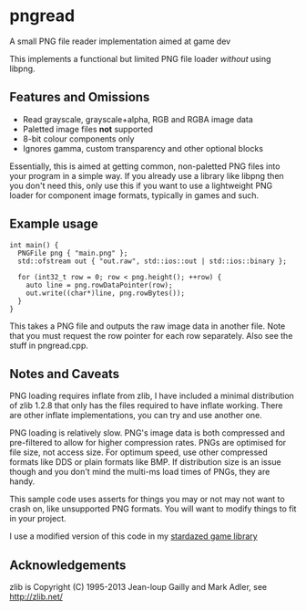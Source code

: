 # pngread
A small PNG file reader implementation aimed at game dev

This implements a functional but limited PNG file loader _without_ using libpng.

## Features and Omissions

- Read grayscale, grayscale+alpha, RGB and RGBA image data
- Paletted image files **not** supported
- 8-bit colour components only
- Ignores gamma, custom transparency and other optional blocks

Essentially, this is aimed at getting common, non-paletted PNG files into your program in a simple way.
If you already use a library like libpng then you don't need this, only use this if you want to
use a lightweight PNG loader for component image formats, typically in games and such.

## Example usage

    int main() {
      PNGFile png { "main.png" };
      std::ofstream out { "out.raw", std::ios::out | std::ios::binary };

      for (int32_t row = 0; row < png.height(); ++row) {
        auto line = png.rowDataPointer(row);
        out.write((char*)line, png.rowBytes());
      }
    }

This takes a PNG file and outputs the raw image data in another file. Note that you must request
the row pointer for each row separately. Also see the stuff in pngread.cpp.

## Notes and Caveats

PNG loading requires inflate from zlib, I have included a minimal distribution of zlib 1.2.8
that only has the files required to have inflate working. There are other inflate implementations,
you can try and use another one.

PNG loading is relatively slow. PNG's image data is both compressed and pre-filtered to allow
for higher compression rates. PNGs are optimised for file size, not access size. For optimum
speed, use other compressed formats like DDS or plain formats like BMP. If distribution size is
an issue though and you don't mind the multi-ms load times of PNGs, they are handy.

This sample code uses asserts for things you may or not may not want to crash on, like unsupported
PNG formats. You will want to modify things to fit in your project.

I use a modified version of this code in my [stardazed game library](http://github.com/zenmumbler/stardazed/)

## Acknowledgements

zlib is Copyright (C) 1995-2013 Jean-loup Gailly and Mark Adler, see http://zlib.net/
